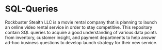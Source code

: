 # SQL-Queries
Rockbuster Stealth LLC is a movie rental company that is planning to launch an online video rental service in order to stay competitive.
This repository contain SQL queries to acquire a good understanding of various data points from inventory, customer insight, and payment departments to help answer ad-hoc business questions to develop launch strategy for their new service.
